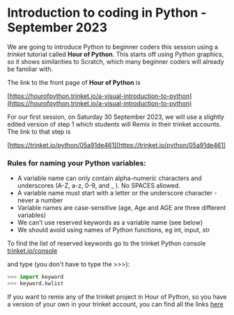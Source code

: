 # Introduction to coding in Python - September 2023

We are going to introduce Python to beginner coders this session using a *trinket* tutorial called **Hour of Python**. This starts off using Python graphics, so it shows similarities to Scratch, which many beginner coders will already be familiar with.

The link to the front page of **Hour of Python** is

[https://hourofpython.trinket.io/a-visual-introduction-to-python](https://hourofpython.trinket.io/a-visual-introduction-to-python)

For our first session, on Saturday 30 September 2023, we will use a slightly edited version of step 1 which students will Remix in their trinket accounts. The link to that step is

[https://trinket.io/python/05a91de461](https://trinket.io/python/05a91de461)

### Rules for naming your Python variables:
- A variable name can only contain alpha-numeric characters and underscores (A-Z, a-z, 0-9, and _ ). No SPACES allowed.
- A variable name must start with a letter or the underscore character - never a number
- Variable names are case-sensitive (age, Age and AGE are three different variables)
- We can’t use reserved keywords as a variable name (see below)
- We should avoid using names of Python functions, eg int, input, str

To find the list of reserved keywords go to the trinket Python console [trinket.io/console](https://trinket.io/console)

and type (you don't have to type the >>>):

```python
>>> import keyword
>>> keyword.kwlist
```

If you want to remix any of the trinket project in Hour of Python, so you have a version of your own in your trinket account, you can find all the links [here](./Hour_of_Python_links.md)
